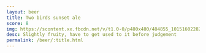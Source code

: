 ```yaml
---
layout: beer
title: Two birds sunset ale
score: 8
img: https://scontent.xx.fbcdn.net/v/t1.0-0/p480x480/484855_10151602282628745_1452325767_n.jpg?oh=56346be6d1ebd8c82b07ae74ce101c4a&oe=5915965F
desc: Slightly fruity, have to get used to it before judgement
permalink: /beer/:title.html
---
```

